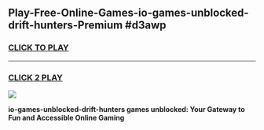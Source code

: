 
## Play-Free-Online-Games-io-games-unblocked-drift-hunters-Premium #d3awp
<h3>
<a href="https://premium.freeplayer.one?title=io-games-unblocked-drift-hunters&ref=8M">CLICK TO PLAY</a></h3>
<hr>

<h3>
<a href="https://premium.freeplayer.one?title=io-games-unblocked-drift-hunters&ref=8M">CLICK 2 PLAY</a>
  
</h3>

<a href="https://premium.freeplayer.one?title=io-games-unblocked-drift-hunters&ref=8M"><img src="https://clearcache.store/games.png"></a>


**io-games-unblocked-drift-hunters games unblocked: Your Gateway to Fun and Accessible Online Gaming**

